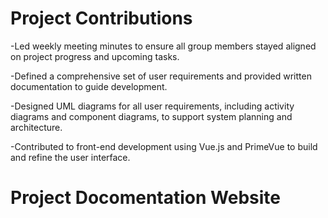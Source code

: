 # Project Contributions

-Led weekly meeting minutes to ensure all group members stayed aligned on project progress and upcoming tasks.

-Defined a comprehensive set of user requirements and provided written documentation to guide development.

-Designed UML diagrams for all user requirements, including activity diagrams and component diagrams, to support system planning and architecture.

-Contributed to front-end development using Vue.js and PrimeVue to build and refine the user interface.

# Project Docomentation Website
